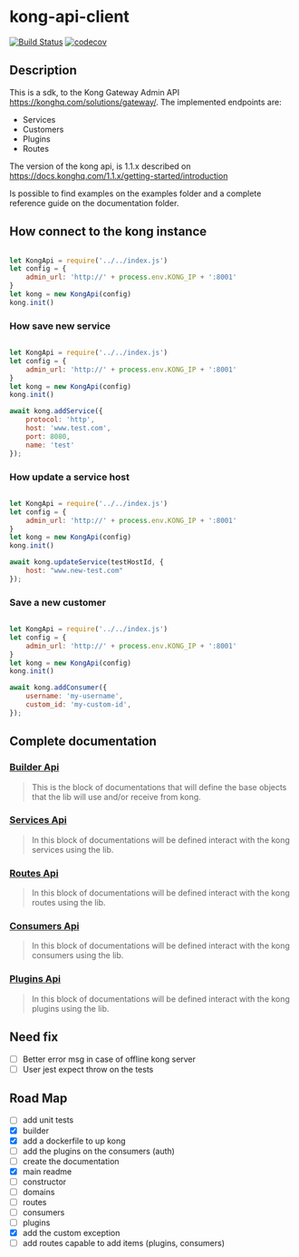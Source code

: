 # kong-api-client

[![Build Status](https://travis-ci.com/vitorecomp/kong-api-client.svg?branch=master)](https://travis-ci.com/vitorecomp/kong-api-client)
[![codecov](https://codecov.io/gh/vitorecomp/kong-api-client/branch/master/graph/badge.svg)](https://codecov.io/gh/vitorecomp/kong-api-client)

## Description

This is a sdk, to the Kong Gateway Admin API <https://konghq.com/solutions/gateway/>. The implemented endpoints are:

- Services
- Customers
- Plugins
- Routes

The version of the kong api, is 1.1.x described on <https://docs.konghq.com/1.1.x/getting-started/introduction>

Is possible to find examples on the examples folder and a complete reference guide on the documentation folder.

## How connect to the kong instance

```javascript

let KongApi = require('../../index.js')
let config = {
    admin_url: 'http://' + process.env.KONG_IP + ':8001'
}
let kong = new KongApi(config)
kong.init()
```

### How save new service

```javascript

let KongApi = require('../../index.js')
let config = {
    admin_url: 'http://' + process.env.KONG_IP + ':8001'
}
let kong = new KongApi(config)
kong.init()

await kong.addService({
    protocol: 'http',
    host: 'www.test.com',
    port: 8080,
    name: 'test'
});

```

### How update a service host

```javascript

let KongApi = require('../../index.js')
let config = {
    admin_url: 'http://' + process.env.KONG_IP + ':8001'
}
let kong = new KongApi(config)
kong.init()

await kong.updateService(testHostId, {
    host: "www.new-test.com"
});

```

### Save a new customer

```javascript

let KongApi = require('../../index.js')
let config = {
    admin_url: 'http://' + process.env.KONG_IP + ':8001'
}
let kong = new KongApi(config)
kong.init()

await kong.addConsumer({
    username: 'my-username',
    custom_id: 'my-custom-id',
});

```

## Complete documentation

### [Builder Api](./documentation/init.md)

> This is the block of documentations that will define the base objects that the lib will use and/or receive from kong.

### [Services Api](./documentation/services.md)

> In this block of documentations will be defined interact with the kong services using the lib.

### [Routes Api](./documentation/routes.md)

> In this block of documentations will be defined interact with the kong routes using the lib.

### [Consumers Api](./documentation/consumers.md)

> In this block of documentations will be defined interact with the kong consumers using the lib.

### [Plugins Api](./documentation/plugins.md)

> In this block of documentations will be defined interact with the kong plugins using the lib.

## Need fix

- [ ] Better error msg in case of offline kong server
- [ ] User jest expect throw on the tests

## Road Map

- [ ] add unit tests
- [x] builder
- [x] add a dockerfile to up kong
- [ ] add the plugins on the consumers (auth)
- [ ] create the documentation
- [x] main readme
- [ ] constructor
- [ ] domains
- [ ] routes
- [ ] consumers
- [ ] plugins
- [x] add the custom exception
- [ ] add routes capable to add items (plugins, consumers)
